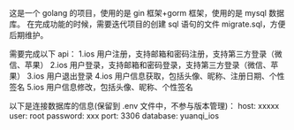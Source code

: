 这是一个 golang 的项目，使用的是 gin 框架+gorm 框架，使用的是 mysql 数据库。
在完成功能的时候，需要迭代项目的创建 sql 语句的文件 migrate.sql，方便后期维护。

需要完成以下 api：
1.ios 用户注册，支持邮箱和密码注册，支持第三方登录（微信、苹果）
2.ios 用户登录，支持邮箱和密码登录，支持第三方登录（微信、苹果）
3.ios 用户退出登录
4.ios 用户信息获取，包括头像、昵称、注册日期、个性签名
5.ios 用户信息修改，包括头像、昵称、个性签名

以下是连接数据库的信息(保留到 .env 文件中，不参与版本管理)：
host: xxxxx
user: root
password: xxx
port: 3306
database: yuanqi_ios
